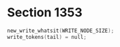 # Section 1353

```c << Implement \closeout >>=
new_write_whatsit(WRITE_NODE_SIZE);
write_tokens(tail) = null;
```
